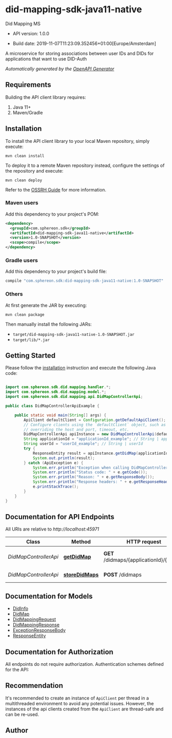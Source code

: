 # did-mapping-sdk-java11-native

Did Mapping MS

- API version: 1.0.0

- Build date: 2019-11-07T11:23:09.352456+01:00[Europe/Amsterdam]

A microservice for storing associations between user IDs and DIDs for applications that want to use DID-Auth


*Automatically generated by the [OpenAPI Generator](https://openapi-generator.tech)*

## Requirements

Building the API client library requires:

1. Java 11+
2. Maven/Gradle

## Installation

To install the API client library to your local Maven repository, simply execute:

```shell
mvn clean install
```

To deploy it to a remote Maven repository instead, configure the settings of the repository and execute:

```shell
mvn clean deploy
```

Refer to the [OSSRH Guide](http://central.sonatype.org/pages/ossrh-guide.html) for more information.

### Maven users

Add this dependency to your project's POM:

```xml
<dependency>
  <groupId>com.sphereon.sdk</groupId>
  <artifactId>did-mapping-sdk-java11-native</artifactId>
  <version>1.0-SNAPSHOT</version>
  <scope>compile</scope>
</dependency>
```

### Gradle users

Add this dependency to your project's build file:

```groovy
compile "com.sphereon.sdk:did-mapping-sdk-java11-native:1.0-SNAPSHOT"
```

### Others

At first generate the JAR by executing:

```shell
mvn clean package
```

Then manually install the following JARs:

- `target/did-mapping-sdk-java11-native-1.0-SNAPSHOT.jar`
- `target/lib/*.jar`

## Getting Started

Please follow the [installation](#installation) instruction and execute the following Java code:

```java

import com.sphereon.sdk.did.mapping.handler.*;
import com.sphereon.sdk.did.mapping.model.*;
import com.sphereon.sdk.did.mapping.api.DidMapControllerApi;

public class DidMapControllerApiExample {

    public static void main(String[] args) {
        ApiClient defaultClient = Configuration.getDefaultApiClient();
        // Configure clients using the `defaultClient` object, such as
        // overriding the host and port, timeout, etc.
        DidMapControllerApi apiInstance = new DidMapControllerApi(defaultClient);
        String applicationId = "applicationId_example"; // String | applicationId
        String userId = "userId_example"; // String | userId
        try {
            ResponseEntity result = apiInstance.getDidMap(applicationId, userId);
            System.out.println(result);
        } catch (ApiException e) {
            System.err.println("Exception when calling DidMapControllerApi#getDidMap");
            System.err.println("Status code: " + e.getCode());
            System.err.println("Reason: " + e.getResponseBody());
            System.err.println("Response headers: " + e.getResponseHeaders());
            e.printStackTrace();
        }
    }
}

```

## Documentation for API Endpoints

All URIs are relative to *http://localhost:45971*

Class | Method | HTTP request | Description
------------ | ------------- | ------------- | -------------
*DidMapControllerApi* | [**getDidMap**](docs/DidMapControllerApi.md#getDidMap) | **GET** /didmaps/{applicationId}/{userId} | Get a stored DID Map
*DidMapControllerApi* | [**storeDidMaps**](docs/DidMapControllerApi.md#storeDidMaps) | **POST** /didmaps | Store DID Maps


## Documentation for Models

 - [DidInfo](docs/DidInfo.md)
 - [DidMap](docs/DidMap.md)
 - [DidMappingRequest](docs/DidMappingRequest.md)
 - [DidMappingResponse](docs/DidMappingResponse.md)
 - [ExceptionResponseBody](docs/ExceptionResponseBody.md)
 - [ResponseEntity](docs/ResponseEntity.md)


## Documentation for Authorization

All endpoints do not require authorization.
Authentication schemes defined for the API:

## Recommendation

It's recommended to create an instance of `ApiClient` per thread in a multithreaded environment to avoid any potential issues.
However, the instances of the api clients created from the `ApiClient` are thread-safe and can be re-used.

## Author



